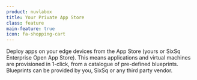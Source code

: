 ```yaml
---
product: nuvlabox
title: Your Private App Store
class: feature
main-feature: true
icon: fa-shopping-cart
---
```


Deploy apps on your edge devices from the App Store (yours or SixSq Enterprise Open App Store). This means applications and virtual machines are provisioned in 1-click, from a catalogue of pre-defined blueprints. Blueprints can be provided by you, SixSq or any third party vendor.
